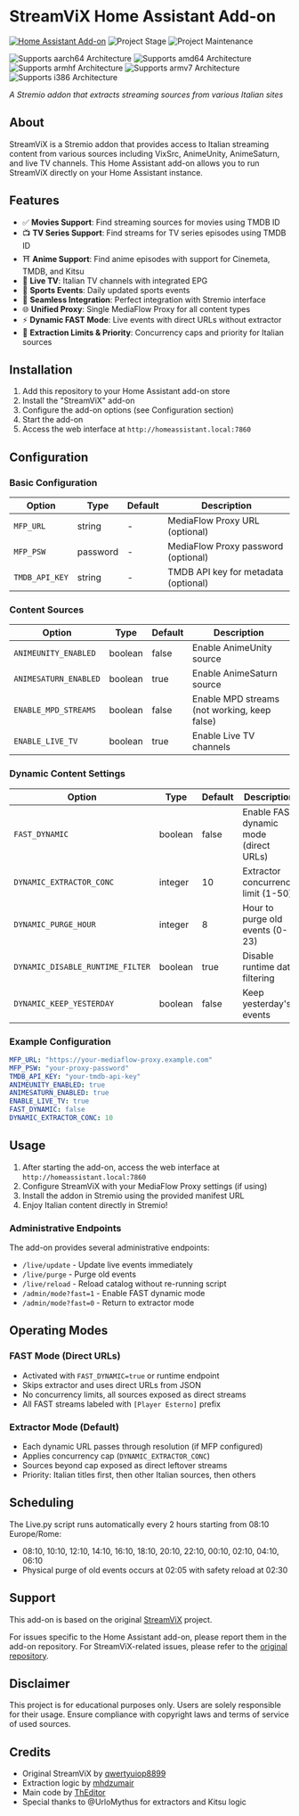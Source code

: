 # StreamViX Home Assistant Add-on

[![Home Assistant Add-on](https://img.shields.io/badge/Home%20Assistant-Add--on-41BDF5.svg)](https://www.home-assistant.io/addons/)
![Project Stage][project-stage-shield]
![Project Maintenance][maintenance-shield]

[project-stage-shield]: https://img.shields.io/badge/project%20stage-production%20ready-brightgreen.svg
[maintenance-shield]: https://img.shields.io/maintenance/yes/2025.svg

![Supports aarch64 Architecture][aarch64-shield]
![Supports amd64 Architecture][amd64-shield]
![Supports armhf Architecture][armhf-shield]
![Supports armv7 Architecture][armv7-shield]
![Supports i386 Architecture][i386-shield]

_A Stremio addon that extracts streaming sources from various Italian sites_

## About

StreamViX is a Stremio addon that provides access to Italian streaming content from various sources including VixSrc, AnimeUnity, AnimeSaturn, and live TV channels. This Home Assistant add-on allows you to run StreamViX directly on your Home Assistant instance.

## Features

- ✅ **Movies Support**: Find streaming sources for movies using TMDB ID
- 📺 **TV Series Support**: Find streams for TV series episodes using TMDB ID
- ⛩️ **Anime Support**: Find anime episodes with support for Cinemeta, TMDB, and Kitsu
- 📡 **Live TV**: Italian TV channels with integrated EPG
- 📡 **Sports Events**: Daily updated sports events
- 🔗 **Seamless Integration**: Perfect integration with Stremio interface
- 🌐 **Unified Proxy**: Single MediaFlow Proxy for all content types
- ⚡ **Dynamic FAST Mode**: Live events with direct URLs without extractor
- 🎯 **Extraction Limits & Priority**: Concurrency caps and priority for Italian sources

## Installation

1. Add this repository to your Home Assistant add-on store
2. Install the "StreamViX" add-on
3. Configure the add-on options (see Configuration section)
4. Start the add-on
5. Access the web interface at `http://homeassistant.local:7860`

## Configuration

### Basic Configuration

| Option | Type | Default | Description |
|--------|------|---------|-------------|
| `MFP_URL` | string | - | MediaFlow Proxy URL (optional) |
| `MFP_PSW` | password | - | MediaFlow Proxy password (optional) |
| `TMDB_API_KEY` | string | - | TMDB API key for metadata (optional) |

### Content Sources

| Option | Type | Default | Description |
|--------|------|---------|-------------|
| `ANIMEUNITY_ENABLED` | boolean | false | Enable AnimeUnity source |
| `ANIMESATURN_ENABLED` | boolean | true | Enable AnimeSaturn source |
| `ENABLE_MPD_STREAMS` | boolean | false | Enable MPD streams (not working, keep false) |
| `ENABLE_LIVE_TV` | boolean | true | Enable Live TV channels |

### Dynamic Content Settings

| Option | Type | Default | Description |
|--------|------|---------|-------------|
| `FAST_DYNAMIC` | boolean | false | Enable FAST dynamic mode (direct URLs) |
| `DYNAMIC_EXTRACTOR_CONC` | integer | 10 | Extractor concurrency limit (1-50) |
| `DYNAMIC_PURGE_HOUR` | integer | 8 | Hour to purge old events (0-23) |
| `DYNAMIC_DISABLE_RUNTIME_FILTER` | boolean | true | Disable runtime date filtering |
| `DYNAMIC_KEEP_YESTERDAY` | boolean | false | Keep yesterday's events |

### Example Configuration

```yaml
MFP_URL: "https://your-mediaflow-proxy.example.com"
MFP_PSW: "your-proxy-password"
TMDB_API_KEY: "your-tmdb-api-key"
ANIMEUNITY_ENABLED: true
ANIMESATURN_ENABLED: true
ENABLE_LIVE_TV: true
FAST_DYNAMIC: false
DYNAMIC_EXTRACTOR_CONC: 10
```

## Usage

1. After starting the add-on, access the web interface at `http://homeassistant.local:7860`
2. Configure StreamViX with your MediaFlow Proxy settings (if using)
3. Install the addon in Stremio using the provided manifest URL
4. Enjoy Italian content directly in Stremio!

### Administrative Endpoints

The add-on provides several administrative endpoints:

- `/live/update` - Update live events immediately
- `/live/purge` - Purge old events
- `/live/reload` - Reload catalog without re-running script
- `/admin/mode?fast=1` - Enable FAST dynamic mode
- `/admin/mode?fast=0` - Return to extractor mode

## Operating Modes

### FAST Mode (Direct URLs)
- Activated with `FAST_DYNAMIC=true` or runtime endpoint
- Skips extractor and uses direct URLs from JSON
- No concurrency limits, all sources exposed as direct streams
- All FAST streams labeled with `[Player Esterno]` prefix

### Extractor Mode (Default)
- Each dynamic URL passes through resolution (if MFP configured)
- Applies concurrency cap (`DYNAMIC_EXTRACTOR_CONC`)
- Sources beyond cap exposed as direct leftover streams
- Priority: Italian titles first, then other Italian sources, then others

## Scheduling

The Live.py script runs automatically every 2 hours starting from 08:10 Europe/Rome:
- 08:10, 10:10, 12:10, 14:10, 16:10, 18:10, 20:10, 22:10, 00:10, 02:10, 04:10, 06:10
- Physical purge of old events occurs at 02:05 with safety reload at 02:30

## Support

This add-on is based on the original [StreamViX](https://github.com/qwertyuiop8899/StreamViX) project.

For issues specific to the Home Assistant add-on, please report them in the add-on repository.
For StreamViX-related issues, please refer to the [original repository](https://github.com/qwertyuiop8899/StreamViX).

## Disclaimer

This project is for educational purposes only. Users are solely responsible for their usage. Ensure compliance with copyright laws and terms of service of used sources.

## Credits

- Original StreamViX by [qwertyuiop8899](https://github.com/qwertyuiop8899)
- Extraction logic by [mhdzumair](https://github.com/mhdzumair)
- Main code by [ThEditor](https://github.com/ThEditor)
- Special thanks to @UrloMythus for extractors and Kitsu logic

[aarch64-shield]: https://img.shields.io/badge/aarch64-yes-green.svg
[amd64-shield]: https://img.shields.io/badge/amd64-yes-green.svg
[armhf-shield]: https://img.shields.io/badge/armhf-yes-green.svg
[armv7-shield]: https://img.shields.io/badge/armv7-yes-green.svg
[i386-shield]: https://img.shields.io/badge/i386-yes-green.svg
